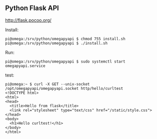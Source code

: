 Python Flask API
----------------
http://flask.pocoo.org/

Install:

```
pi@omega:/srv/python/omegapyapi $ chmod 755 install.sh
pi@omega:/srv/python/omegapyapi $ ./install.sh
```

Run:

```
pi@omega:/srv/python/omegapyapi $ sudo systemctl start omegapyapi.service
```

test:

```
pi@omega:~ $ curl -X GET --unix-socket /opt/omegapyapi/omegapyapi.socket http/hello/curltest
<!DOCTYPE html>
<html>
<head>
  <title>Hello from flask</title>
  <link rel="stylesheet" type="text/css" href="/static/style.css">
</head>
<body>
  <h1>Hello curltest!</h1>
</body>
</html>
```
